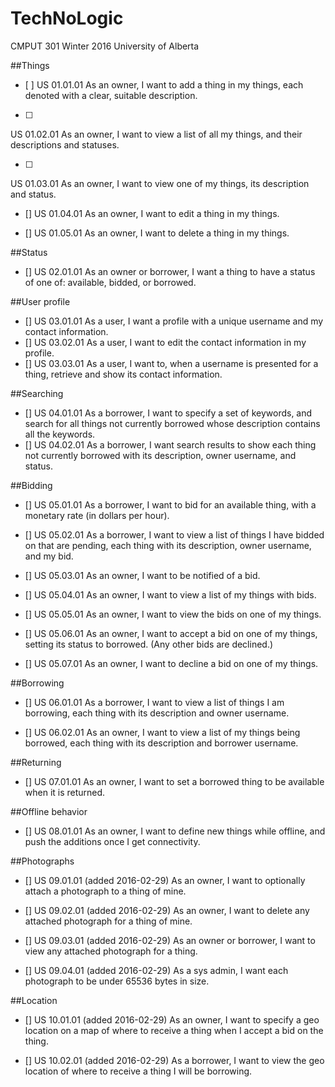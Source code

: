 # TechNoLogic
CMPUT 301 Winter 2016 University of Alberta

##Things
- [ ]
US 01.01.01
As an owner, I want to add a thing in my things, each denoted with a clear, suitable description.

- [ ]
US 01.02.01
As an owner, I want to view a list of all my things, and their descriptions and statuses.

- [ ]
US 01.03.01
As an owner, I want to view one of my things, its description and status.

- []
US 01.04.01
As an owner, I want to edit a thing in my things.

- []
US 01.05.01
As an owner, I want to delete a thing in my things.

##Status
- []
US 02.01.01
As an owner or borrower, I want a thing to have a status of one of: available, bidded, or borrowed.

##User profile
- []
US 03.01.01
As a user, I want a profile with a unique username and my contact information.
- []
US 03.02.01
As a user, I want to edit the contact information in my profile.
- []
US 03.03.01
As a user, I want to, when a username is presented for a thing, retrieve and show its contact information.

##Searching
- []
US 04.01.01
As a borrower, I want to specify a set of keywords, and search for all things not currently borrowed whose description contains all the keywords.
- []
US 04.02.01
As a borrower, I want search results to show each thing not currently borrowed with its description, owner username, and status.

##Bidding
- []
US 05.01.01
As a borrower, I want to bid for an available thing, with a monetary rate (in dollars per hour).

- []
US 05.02.01
As a borrower, I want to view a list of things I have bidded on that are pending, each thing with its description, owner username, and my bid.

- []
US 05.03.01
As an owner, I want to be notified of a bid.

- []
US 05.04.01
As an owner, I want to view a list of my things with bids.

- []
US 05.05.01
As an owner, I want to view the bids on one of my things.

- []
US 05.06.01
As an owner, I want to accept a bid on one of my things, setting its status to borrowed. (Any other bids are declined.)

- []
US 05.07.01
As an owner, I want to decline a bid on one of my things.

##Borrowing

- []
US 06.01.01
As a borrower, I want to view a list of things I am borrowing, each thing with its description and owner username.

- []
US 06.02.01
As an owner, I want to view a list of my things being borrowed, each thing with its description and borrower username.

##Returning

- []
US 07.01.01
As an owner, I want to set a borrowed thing to be available when it is returned.

##Offline behavior

- []
US 08.01.01
As an owner, I want to define new things while offline, and push the additions once I get connectivity.

##Photographs

- []
US 09.01.01 (added 2016-02-29)
As an owner, I want to optionally attach a photograph to a thing of mine.

- []
US 09.02.01 (added 2016-02-29)
As an owner, I want to delete any attached photograph for a thing of mine.

- []
US 09.03.01 (added 2016-02-29)
As an owner or borrower, I want to view any attached photograph for a thing.

- []
US 09.04.01 (added 2016-02-29)
As a sys admin, I want each photograph to be under 65536 bytes in size.

##Location

- []
US 10.01.01 (added 2016-02-29)
As an owner, I want to specify a geo location on a map of where to receive a thing when I accept a bid on the thing.

- []
US 10.02.01 (added 2016-02-29)
As a borrower, I want to view the geo location of where to receive a thing I will be borrowing.



